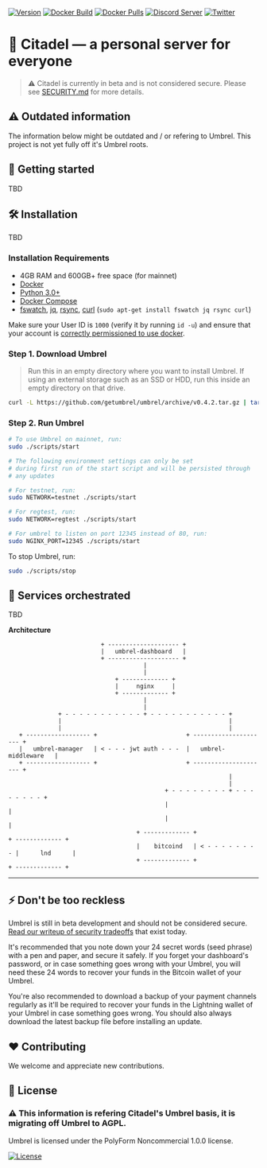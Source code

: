 <!--
SPDX-FileCopyrightText: 2021 Umbrel. https://getumbrel.com

SPDX-License-Identifier: PolyForm-Noncommercial-1.0.0
-->


[![Version](https://img.shields.io/github/v/release/rubcitadel/dashboard?color=%235351FB&label=version)](https://github.com/runcitadel/dashboard/releases)
[![Docker Build](https://img.shields.io/github/workflow/status/runcitadel/umbrel-dashboard/Docker%20build%20on%20push?color=%235351FB)](https://github.com/runcitadel/dashboard/actions?query=workflow%3A"Docker+build+on+push")
[![Docker Pulls](https://img.shields.io/docker/pulls/runcitadel/dashboard?color=%235351FB)](https://hub.docker.com/repository/registry-1.docker.io/runcitadel/dashboard/tags?page=1)
[![Discord Server](https://img.shields.io/badge/Community%20Chat-Discord-%235351FB)](https://discord.gg/6U3kM2cjdB)
[![Twitter](https://img.shields.io/twitter/follow/runcitadel?style=social)](https://twitter.com/runcitadel)

# 🏰 Citadel — a personal server for everyone
> ⚠️ Citadel is currently in beta and is not considered secure. Please see [SECURITY.md](SECURITY.md) for more details.

## ⚠️ Outdated information

The information below might be outdated and / or refering to Umbrel. This project is not yet fully off it's Umbrel roots.


## 🚀 Getting started

TBD

## 🛠 Installation

TBD

### Installation Requirements

- 4GB RAM and 600GB+ free space (for mainnet)
- [Docker](https://docs.docker.com/engine/install)
- [Python 3.0+](https://www.python.org/downloads)
- [Docker Compose](https://docs.docker.com/compose/install)
- [fswatch](https://emcrisostomo.github.io/fswatch/), [jq](https://stedolan.github.io/jq/), [rsync](https://linuxize.com/post/how-to-use-rsync-for-local-and-remote-data-transfer-and-synchronization/#installing-rsync), [curl](https://curl.haxx.se/docs/install.html) (`sudo apt-get install fswatch jq rsync curl`)

Make sure your User ID is `1000` (verify it by running `id -u`) and ensure that your account is [correctly permissioned to use docker](https://docs.docker.com/engine/install/linux-postinstall/#manage-docker-as-a-non-root-user).

### Step 1. Download Umbrel

> Run this in an empty directory where you want to install Umbrel. If using an external storage such as an SSD or HDD, run this inside an empty directory on that drive.

```bash
curl -L https://github.com/getumbrel/umbrel/archive/v0.4.2.tar.gz | tar -xz --strip-components=1
```

### Step 2. Run Umbrel

```bash
# To use Umbrel on mainnet, run:
sudo ./scripts/start

# The following environment settings can only be set
# during first run of the start script and will be persisted through
# any updates

# For testnet, run:
sudo NETWORK=testnet ./scripts/start

# For regtest, run:
sudo NETWORK=regtest ./scripts/start

# For umbrel to listen on port 12345 instead of 80, run:
sudo NGINX_PORT=12345 ./scripts/start
```

To stop Umbrel, run:

```bash
sudo ./scripts/stop
```

## 🎹 Services orchestrated

TBD

**Architecture**

```
                          + -------------------- +
                          |   umbrel-dashboard   |
                          + -------------------- +
                                      |
                                      |
                              + ------------- +
                              |     nginx     |
                              + ------------- +
                                      |
                                      |
              + - - - - - - - - - - - + - - - - - - - - - - - +
              |                                               |
              |                                               |
   + ------------------ +                         + --------------------- +
   |   umbrel-manager   | < - - - jwt auth - - -  |   umbrel-middleware   |
   + ------------------ +                         + --------------------- +
                                                              |
                                                              |
                                            + - - - - - - - - + - - - - - - - - +
                                            |                                   |
                                            |                                   |
                                    + ------------- +                   + ------------- +
                                    |    bitcoind   | < - - - - - - - - |      lnd      |
                                    + ------------- +                   + ------------- +
```

---

## ⚡️ Don't be too reckless

Umbrel is still in beta development and should not be considered secure. [Read our writeup of security tradeoffs](https://github.com/getumbrel/umbrel/blob/master/SECURITY.md) that exist today.

It's recommended that you note down your 24 secret words (seed phrase) with a pen and paper, and secure it safely. If you forget your dashboard's password, or in case something goes wrong with your Umbrel, you will need these 24 words to recover your funds in the Bitcoin wallet of your Umbrel.

You're also recommended to download a backup of your payment channels regularly as it'll be required to recover your funds in the Lightning wallet of your Umbrel in case something goes wrong. You should also always download the latest backup file before installing an update.

## ❤️ Contributing

We welcome and appreciate new contributions.


## 📜 License


### ⚠️ This information is refering Citadel's Umbrel basis, it is migrating off Umbrel to AGPL.


Umbrel is licensed under the PolyForm Noncommercial 1.0.0 license.

[![License](https://img.shields.io/badge/license-PolyForm%20Noncommercial%201.0.0-%235351FB)](https://github.com/getumbrel/umbrel/blob/master/LICENSE.md)


